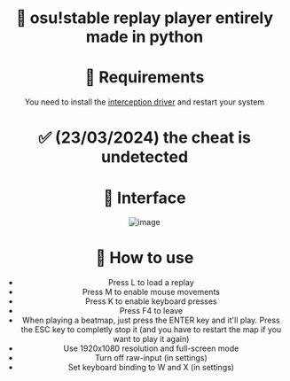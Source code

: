 <div align="center">

# 🤖 osu!stable replay player entirely made in python
# 🔧 Requirements
You need to install the [interception driver](https://github.com/oblitum/Interception/releases/download/v1.0.1/Interception.zip) and restart your system

# ✅ (23/03/2024) the cheat is undetected
# 📄 Interface 
![image](https://github.com/Maous-B/osu-replay-player/assets/79797065/9d46e027-0820-440e-af78-4ff398b7631d)

# 📝 How to use 

- Press L to load a replay
- Press M to enable mouse movements
- Press K to enable keyboard presses
- Press F4 to leave
- When playing a beatmap, just press the ENTER key and it'll play. Press the ESC key to completly stop it (and you have to restart the map if you want to play it again)
- Use 1920x1080 resolution and full-screen mode
- Turn off raw-input (in settings)
- Set keyboard binding to W and X (in settings)
</div>
